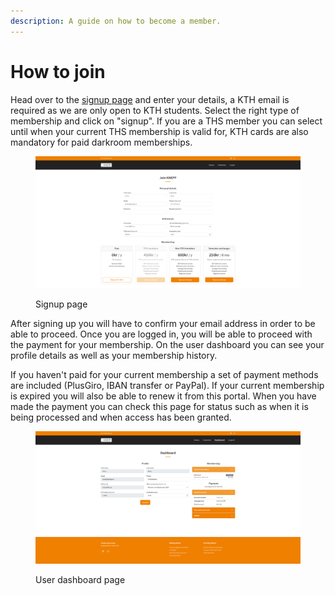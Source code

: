 ```yaml
---
description: A guide on how to become a member.
---
```


# How to join

Head over to the [signup page](https://knepp.se/user/signup) and enter your details, a KTH email is required as we are only open to KTH students. Select the right type of membership and click on "signup". If you are a THS member you can select until when your current THS membership is valid for, KTH cards are also mandatory for paid darkroom memberships.

<figure><img src="../.gitbook/assets/tutorial1.jpeg" alt=""><figcaption><p>Signup page</p></figcaption></figure>

After signing up you will have to confirm your email address in order to be able to proceed. Once you are logged in, you will be able to proceed with the payment for your membership. On the user dashboard you can see your profile details as well as your membership history.

If you haven't paid for your current membership a set of payment methods are included (PlusGiro, IBAN transfer or PayPal). If your current membership is expired you will also be able to renew it from this portal. When you have made the payment you can check this page for status such as when it is being processed and when access has been granted.

<figure><img src="../.gitbook/assets/tutorial2.jpeg" alt=""><figcaption><p>User dashboard page</p></figcaption></figure>
